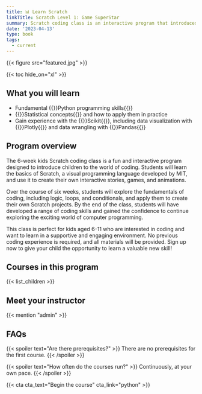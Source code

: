 ```yaml
---
title: 📊 Learn Scratch
linkTitle: Scratch Level 1: Game SuperStar
summary: Scratch coding class is an interactive program that introduces kids to coding through visual programming tools.
date: '2023-04-13'
type: book
tags:
  - current
---
```


{{< figure src="featured.jpg" >}}

{{< toc hide_on="xl" >}}

## What you will learn

- Fundamental {{<hl>}}Python programming skills{{</hl>}}
- {{<hl>}}Statistical concepts{{</hl>}} and how to apply them in practice
- Gain experience with the {{<hl>}}Scikit{{</hl>}}, including data visualization with {{<hl>}}Plotly{{</hl>}} and data wrangling with {{<hl>}}Pandas{{</hl>}}

## Program overview

The 6-week kids Scratch coding class is a fun and interactive program designed to introduce children to the world of coding. Students will learn the basics of Scratch, a visual programming language developed by MIT, and use it to create their own interactive stories, games, and animations.

Over the course of six weeks, students will explore the fundamentals of coding, including logic, loops, and conditionals, and apply them to create their own Scratch projects. By the end of the class, students will have developed a range of coding skills and gained the confidence to continue exploring the exciting world of computer programming.

This class is perfect for kids aged 6-11 who are interested in coding and want to learn in a supportive and engaging environment. No previous coding experience is required, and all materials will be provided. Sign up now to give your child the opportunity to learn a valuable new skill!

## Courses in this program

{{< list_children >}}

## Meet your instructor

{{< mention "admin" >}}

## FAQs

{{< spoiler text="Are there prerequisites?" >}}
There are no prerequisites for the first course.
{{< /spoiler >}}

{{< spoiler text="How often do the courses run?" >}}
Continuously, at your own pace.
{{< /spoiler >}}

{{< cta cta_text="Begin the course" cta_link="python" >}}
